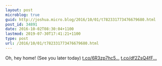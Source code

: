 ```yaml
---
layout: post
microblog: true
guid: http://joshua.micro.blog/2016/10/01/t782331773476679680.html
post_id: 34891
date: 2016-10-02T08:30:04+1100
lastmod: 2019-07-30T17:41:21+1100
type: post
url: /2016/10/01/t782331773476679680.html
---
```

Oh, hey home! (See you later today) [t.co/6R3zp7hc5...](https://t.co/6R3zp7hc5s) [t.co/df2ZsQ4fF...](https://t.co/df2ZsQ4fFx)
